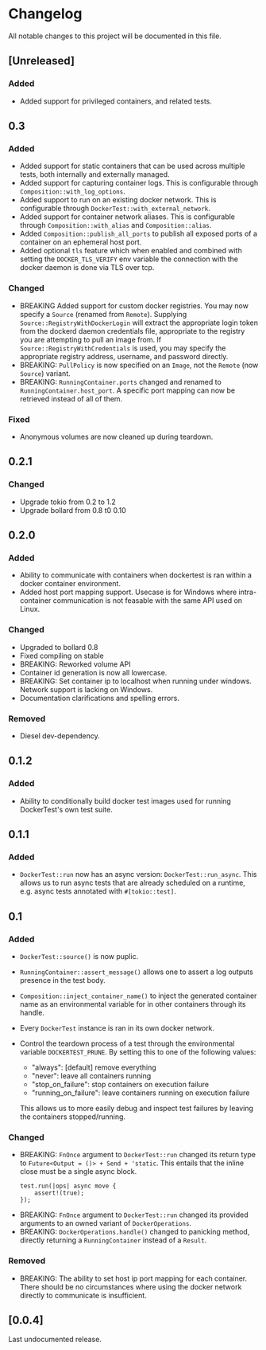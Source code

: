 # Changelog
All notable changes to this project will be documented in this file.

## [Unreleased]

### Added
- Added support for privileged containers, and related tests.

## 0.3

### Added
- Added support for static containers that can be used across multiple tests, both internally
    and externally managed.
- Added support for capturing container logs. This is configurable through
    `Composition::with_log_options`.
- Added support to run on an existing docker network. This is configurable through
    `DockerTest::with_external_network`.
- Added support for container network aliases. This is configurable through `Composition::with_alias`
    and `Composition::alias`.
- Added `Composition::publish_all_ports` to publish all exposed ports of a container on an
    ephemeral host port.
- Added optional `tls` feature which when enabled and combined with setting the `DOCKER_TLS_VERIFY`
    env variable the connection with the docker daemon is done via TLS over tcp.

### Changed
- BREAKING Added support for custom docker registries. You may now specify a `Source`
    (renamed from `Remote`).
    Supplying `Source::RegistryWithDockerLogin` will extract the appropriate login token from the
    dockerd daemon credentials file, appropriate to the registry you are attempting to pull
    an image from. If `Source::RegistryWithCredentials` is used, you may specify the appropriate
    registry address, username, and password directly.
- BREAKING: `PullPolicy` is now specified on an `Image`, not the `Remote` (now `Source`) variant.
- BREAKING: `RunningContainer.ports` changed and renamed to `RunningContainer.host_port`.
    A specific port mapping can now be retrieved instead of all of them.

### Fixed
- Anonymous volumes are now cleaned up during teardown.

## 0.2.1

### Changed
- Upgrade tokio from 0.2 to 1.2
- Upgrade bollard from 0.8 t0 0.10

## 0.2.0

### Added
- Ability to communicate with containers when dockertest is ran within a docker container environment.
- Added host port mapping support. Usecase is for Windows where intra-container communication is not feasable with the same API used on Linux.

### Changed
- Upgraded to bollard 0.8
- Fixed compiling on stable
- BREAKING: Reworked volume API
- Container id generation is now all lowercase.
- BREAKING: Set container ip to localhost when running under windows. Network support is lacking on Windows.
- Documentation clarifications and spelling errors.

### Removed
- Diesel dev-dependency.

## 0.1.2

### Added
- Ability to conditionally build docker test images used for running DockerTest's own test suite.

## 0.1.1

### Added
- `DockerTest::run` now has an async version: `DockerTest::run_async`.
    This allows us to run async tests that are already scheduled on a runtime, e.g. async tests
    annotated with `#[tokio::test]`.

## 0.1

### Added
- `DockerTest::source()` is now puplic.
- `RunningContainer::assert_message()` allows one to assert a log outputs presence in the test body.
- `Composition::inject_container_name()` to inject the generated container name as an environmental
    variable for in other containers through its handle.
- Every `DockerTest` instance is ran in its own docker network.
- Control the teardown process of a test through the environmental variable `DOCKERTEST_PRUNE`.
    By setting this to one of the following values:
    * "always": [default] remove everything
    * "never": leave all containers running
    * "stop_on_failure": stop containers on execution failure
    * "running_on_failure": leave containers running on execution failure

    This allows us to more easily debug and inspect test failures by leaving the containers
    stopped/running.

### Changed
- BREAKING: `FnOnce` argument to `DockerTest::run` changed its return type to
    `Future<Output = ()> + Send + 'static`.
    This entails that the inline close must be a single async block.
    ```
    test.run(|ops| async move {
        assert!(true);
    });
    ```
- BREAKING: `FnOnce` argument to `DockerTest::run` changed its provided arguments to an owned
    variant of `DockerOperations`.
- BREAKING: `DockerOperations.handle()` changed to panicking method, directly returning a
    `RunningContainer` instead of a `Result`.

### Removed
- BREAKING: The ability to set host ip port mapping for each container.
    There should be no circumstances where using the docker network directly to communicate
    is insufficient.

## [0.0.4]

Last undocumented release.
